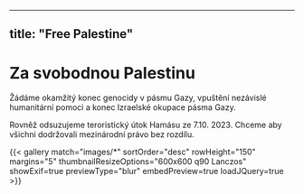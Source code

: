 
---
title: "Free Palestine"
---

# Za svobodnou Palestinu

Žádáme okamžitý konec genocidy v pásmu Gazy, vpuštění nezávislé humanitární
pomoci a konec Izraelské okupace pásma Gazy. 

Rovněž odsuzujeme teroristický útok Hamásu ze 7.10. 2023. Chceme aby všichni
dodržovali mezinárodní právo bez rozdílu.

{{< gallery match="images/*" sortOrder="desc" rowHeight="150" margins="5" thumbnailResizeOptions="600x600 q90 Lanczos" showExif=true previewType="blur" embedPreview=true loadJQuery=true >}}

